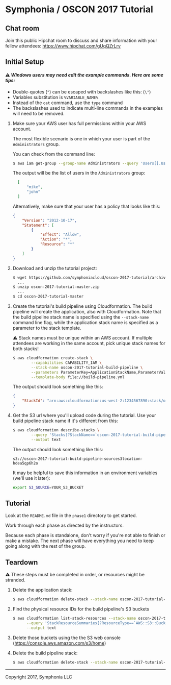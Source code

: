 # Symphonia / OSCON 2017 Tutorial

## Chat room

Join this public Hipchat room to discuss and share information with your fellow attendees: https://www.hipchat.com/gUqQZrLrv

## Initial Setup

#### :warning: *Windows users may need edit the example commands. Here are some tips:*

- Double-quotes (`"`) can be escaped with backslashes like this: (`\"`)
- Variables substitution is `%VARIABLE_NAME%`
- Instead of the `cat` command, use the `type` command
- The backslashes used to indicate multi-line commands in the examples will need to be removed.

1. Make sure your AWS user has full permissions within your AWS account.

    The most flexible scenario is one in which your user is part of the `Administrators` group. 
    
    You can check from the command line:
    ```bash
    $ aws iam get-group --group-name Administrators --query 'Users[].UserName'
    ```
    The output will be the list of users in the `Administrators` group:
    ```json
      [
          "mike", 
          "john"
      ]
    ```
    Alternatively, make sure that your user has a policy that looks like this:
    ```json
    {
        "Version": "2012-10-17",
        "Statement": [
            {
                "Effect": "Allow",
                "Action": "*",
                "Resource": "*"
            }
        ]
    }
    ```
    
1. Download and unzip the tutorial project:

    ```bash
    $ wget https://github.com/symphoniacloud/oscon-2017-tutorial/archive/master.zip
      ...
    $ unzip oscon-2017-tutorial-master.zip
      ...
    $ cd oscon-2017-tutorial-master
    ```
    
1. Create the tutorial's build pipeline using Cloudformation. The build pipeline will create the application, also 
with Cloudformation. Note that the build pipeline stack name is specified using the `--stack-name` command line flag, while
the application stack name is specified as a parameter to the stack template.
   
   :warning: Stack names must be unique within an AWS account. If multiple attendees are working in the same account, 
   pick unique stack names for both stacks!
   
    ```bash
    $ aws cloudformation create-stack \
            --capabilities CAPABILITY_IAM \
            --stack-name oscon-2017-tutorial-build-pipeline \
            --parameters ParameterKey=ApplicationStackName,ParameterValue=oscon-2017-tutorial-application \
            --template-body file://build-pipeline.yml
    ```
   The output should look something like this:
    ```json
    {
        "StackId": "arn:aws:cloudformation:us-west-2:1234567890:stack/oscon-2017-tutorial-build-pipeline/7972b720-2f5b-11e7-bd3d-503acbd4dcfd"
    }
    ```
    
1. Get the S3 url where you'll upload code during the tutorial. Use your build pipeline stack name if it's different from this:
    ```bash
    $ aws cloudformation describe-stacks \
            --query 'Stacks[?StackName==`oscon-2017-tutorial-build-pipeline`].Outputs[0][?OutputKey==`SourceS3Bucket`].OutputValue' \
            --output text
    ```
    The output should look something like this:
    ```
    s3://oscon-2017-tutorial-build-pipeline-sources3location-hdea5qp6h2o
    ```
    It may be helpful to save this information in an environment variables (we'll use it later):
    ```bash
    export S3_SOURCE=YOUR_S3_BUCKET
    ```
    
## Tutorial

Look at the `README.md` file in the `phase1` directory to get started.

Work through each phase as directed by the instructors.

Because each phase is standalone, don't worry if you're not able to finish or make a mistake. The next phase will have everything you need to keep going along with the rest of the group.

## Teardown

:warning: These steps must be completed in order, or resources might be stranded.

1. Delete the application stack:
    ```bash
    $ aws cloudformation delete-stack --stack-name oscon-2017-tutorial-application
    ```

1. Find the physical resource IDs for the build pipeline's S3 buckets
    ```bash
    $ aws cloudformation list-stack-resources --stack-name oscon-2017-tutorial-build-pipeline \
          --query 'StackResourceSummaries[?ResourceType==`AWS::S3::Bucket`].PhysicalResourceId' \
          --output text
    ```

1. Delete those buckets using the the S3 web console (https://console.aws.amazon.com/s3/home)

1. Delete the build pipeline stack:
    ```bash
    $ aws cloudformation delete-stack --stack-name oscon-2017-tutorial-build-pipeline
    ```
    
-----
Copyright 2017, Symphonia LLC
